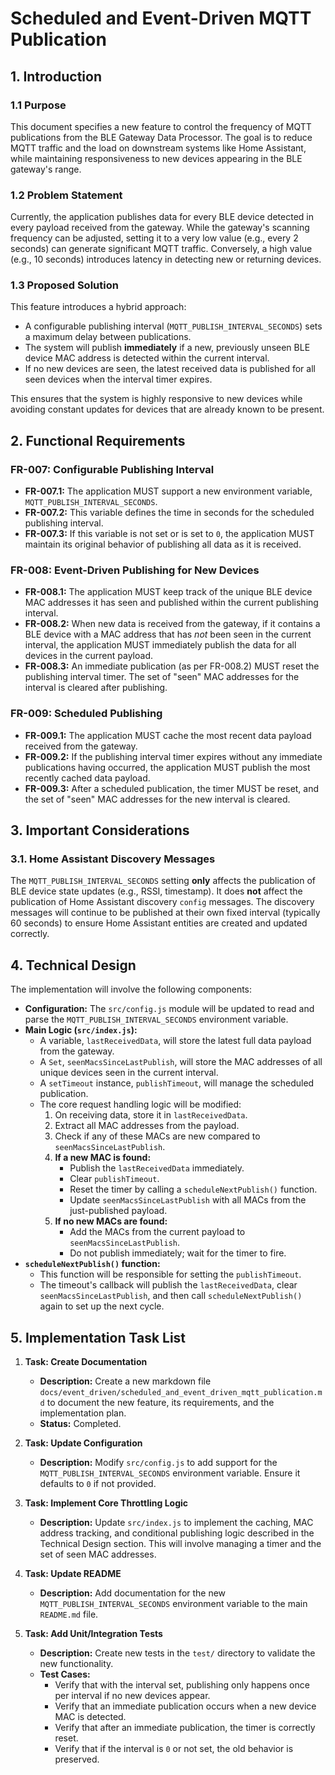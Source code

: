 # Scheduled and Event-Driven MQTT Publication

## 1. Introduction

### 1.1 Purpose

This document specifies a new feature to control the frequency of MQTT publications from the BLE Gateway Data Processor. The goal is to reduce MQTT traffic and the load on downstream systems like Home Assistant, while maintaining responsiveness to new devices appearing in the BLE gateway's range.

### 1.2 Problem Statement

Currently, the application publishes data for every BLE device detected in every payload received from the gateway. While the gateway's scanning frequency can be adjusted, setting it to a very low value (e.g., every 2 seconds) can generate significant MQTT traffic. Conversely, a high value (e.g., 10 seconds) introduces latency in detecting new or returning devices.

### 1.3 Proposed Solution

This feature introduces a hybrid approach:

- A configurable publishing interval (`MQTT_PUBLISH_INTERVAL_SECONDS`) sets a maximum delay between publications.
- The system will publish **immediately** if a new, previously unseen BLE device MAC address is detected within the current interval.
- If no new devices are seen, the latest received data is published for all seen devices when the interval timer expires.

This ensures that the system is highly responsive to new devices while avoiding constant updates for devices that are already known to be present.

## 2. Functional Requirements

### FR-007: Configurable Publishing Interval

- **FR-007.1:** The application MUST support a new environment variable, `MQTT_PUBLISH_INTERVAL_SECONDS`.
- **FR-007.2:** This variable defines the time in seconds for the scheduled publishing interval.
- **FR-007.3:** If this variable is not set or is set to `0`, the application MUST maintain its original behavior of publishing all data as it is received.

### FR-008: Event-Driven Publishing for New Devices

- **FR-008.1:** The application MUST keep track of the unique BLE device MAC addresses it has seen and published within the current publishing interval.
- **FR-008.2:** When new data is received from the gateway, if it contains a BLE device with a MAC address that has *not* been seen in the current interval, the application MUST immediately publish the data for all devices in the current payload.
- **FR-008.3:** An immediate publication (as per FR-008.2) MUST reset the publishing interval timer. The set of "seen" MAC addresses for the interval is cleared after publishing.

### FR-009: Scheduled Publishing

- **FR-009.1:** The application MUST cache the most recent data payload received from the gateway.
- **FR-009.2:** If the publishing interval timer expires without any immediate publications having occurred, the application MUST publish the most recently cached data payload.
- **FR-009.3:** After a scheduled publication, the timer MUST be reset, and the set of "seen" MAC addresses for the new interval is cleared.

## 3. Important Considerations

### 3.1. Home Assistant Discovery Messages

The `MQTT_PUBLISH_INTERVAL_SECONDS` setting **only** affects the publication of BLE device state updates (e.g., RSSI, timestamp). It does **not** affect the publication of Home Assistant discovery `config` messages. The discovery messages will continue to be published at their own fixed interval (typically 60 seconds) to ensure Home Assistant entities are created and updated correctly.

## 4. Technical Design

The implementation will involve the following components:

- **Configuration:** The `src/config.js` module will be updated to read and parse the `MQTT_PUBLISH_INTERVAL_SECONDS` environment variable.
- **Main Logic (`src/index.js`):**
  - A variable, `lastReceivedData`, will store the latest full data payload from the gateway.
  - A `Set`, `seenMacsSinceLastPublish`, will store the MAC addresses of all unique devices seen in the current interval.
  - A `setTimeout` instance, `publishTimeout`, will manage the scheduled publication.
  - The core request handling logic will be modified:
    1. On receiving data, store it in `lastReceivedData`.
    2. Extract all MAC addresses from the payload.
    3. Check if any of these MACs are new compared to `seenMacsSinceLastPublish`.
    4. **If a new MAC is found:**
        - Publish the `lastReceivedData` immediately.
        - Clear `publishTimeout`.
        - Reset the timer by calling a `scheduleNextPublish()` function.
        - Update `seenMacsSinceLastPublish` with all MACs from the just-published payload.
    5. **If no new MACs are found:**
        - Add the MACs from the current payload to `seenMacsSinceLastPublish`.
        - Do not publish immediately; wait for the timer to fire.
- **`scheduleNextPublish()` function:**
  - This function will be responsible for setting the `publishTimeout`.
  - The timeout's callback will publish the `lastReceivedData`, clear `seenMacsSinceLastPublish`, and then call `scheduleNextPublish()` again to set up the next cycle.

## 5. Implementation Task List

1.  **Task: Create Documentation**
    - **Description:** Create a new markdown file `docs/event_driven/scheduled_and_event_driven_mqtt_publication.md` to document the new feature, its requirements, and the implementation plan.
    - **Status:** Completed.

2.  **Task: Update Configuration**
    - **Description:** Modify `src/config.js` to add support for the `MQTT_PUBLISH_INTERVAL_SECONDS` environment variable. Ensure it defaults to `0` if not provided.

3.  **Task: Implement Core Throttling Logic**
    - **Description:** Update `src/index.js` to implement the caching, MAC address tracking, and conditional publishing logic described in the Technical Design section. This will involve managing a timer and the set of seen MAC addresses.

4.  **Task: Update README**
    - **Description:** Add documentation for the new `MQTT_PUBLISH_INTERVAL_SECONDS` environment variable to the main `README.md` file.

5.  **Task: Add Unit/Integration Tests**
    - **Description:** Create new tests in the `test/` directory to validate the new functionality.
    - **Test Cases:**
        - Verify that with the interval set, publishing only happens once per interval if no new devices appear.
        - Verify that an immediate publication occurs when a new device MAC is detected.
        - Verify that after an immediate publication, the timer is correctly reset.
        - Verify that if the interval is `0` or not set, the old behavior is preserved.
